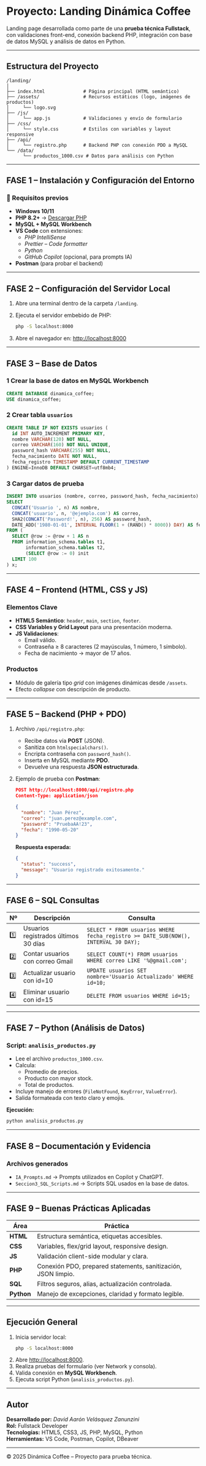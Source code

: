 # Proyecto: Landing Dinámica Coffee

Landing page desarrollada como parte de una **prueba técnica Fullstack**, con validaciones front-end, conexión backend PHP, integración con base de datos MySQL y análisis de datos en Python.

---

## Estructura del Proyecto

```
/landing/
│
├── index.html              # Página principal (HTML semántico)
├── /assets/                # Recursos estáticos (logo, imágenes de productos)
│     └── logo.svg
├── /js/
│     └── app.js            # Validaciones y envío de formulario
├── /css/
│     └── style.css         # Estilos con variables y layout responsive
├── /api/
│     └── registro.php      # Backend PHP con conexión PDO a MySQL
└── /data/
      └── productos_1000.csv # Datos para análisis con Python
```

---

## FASE 1 – Instalación y Configuración del Entorno

### 🔧 Requisitos previos
- **Windows 10/11**
- **PHP 8.2+** → [Descargar PHP](https://windows.php.net/download)
- **MySQL + MySQL Workbench**
- **VS Code** con extensiones:
  - *PHP IntelliSense*
  - *Prettier – Code formatter*
  - *Python*
  - *GitHub Copilot* (opcional, para prompts IA)
- **Postman** (para probar el backend)

---

## FASE 2 – Configuración del Servidor Local

1. Abre una terminal dentro de la carpeta `/landing`.
2. Ejecuta el servidor embebido de PHP:

   ```bash
   php -S localhost:8000
   ```

3. Abre el navegador en:
   [http://localhost:8000](http://localhost:8000)

---

## FASE 3 – Base de Datos

### 1️ Crear la base de datos en MySQL Workbench

```sql
CREATE DATABASE dinamica_coffee;
USE dinamica_coffee;
```

### 2️ Crear tabla `usuarios`

```sql
CREATE TABLE IF NOT EXISTS usuarios (
  id INT AUTO_INCREMENT PRIMARY KEY,
  nombre VARCHAR(120) NOT NULL,
  correo VARCHAR(160) NOT NULL UNIQUE,
  password_hash VARCHAR(255) NOT NULL,
  fecha_nacimiento DATE NOT NULL,
  fecha_registro TIMESTAMP DEFAULT CURRENT_TIMESTAMP
) ENGINE=InnoDB DEFAULT CHARSET=utf8mb4;
```

### 3️ Cargar datos de prueba
```sql
INSERT INTO usuarios (nombre, correo, password_hash, fecha_nacimiento)
SELECT
  CONCAT('Usuario ', n) AS nombre,
  CONCAT('usuario', n, '@ejemplo.com') AS correo,
  SHA2(CONCAT('Password!', n), 256) AS password_hash,
  DATE_ADD('1980-01-01', INTERVAL FLOOR(1 + (RAND() * 8000)) DAY) AS fecha_nacimiento
FROM (
  SELECT @row := @row + 1 AS n
  FROM information_schema.tables t1,
       information_schema.tables t2,
       (SELECT @row := 0) init
  LIMIT 100
) x;
```

---

## FASE 4 – Frontend (HTML, CSS y JS)

### Elementos Clave
- **HTML5 Semántico**: `header`, `main`, `section`, `footer`.
- **CSS Variables y Grid Layout** para una presentación moderna.
- **JS Validaciones**:
  - Email válido.
  - Contraseña ≥ 8 caracteres (2 mayúsculas, 1 número, 1 símbolo).
  - Fecha de nacimiento → mayor de 17 años.

### Productos
- Módulo de galería tipo *grid* con imágenes dinámicas desde `/assets`.
- Efecto *collapse* con descripción de producto.

---

## FASE 5 – Backend (PHP + PDO)

1. Archivo `/api/registro.php`:
   - Recibe datos vía **POST** (JSON).
   - Sanitiza con `htmlspecialchars()`.
   - Encripta contraseña con `password_hash()`.
   - Inserta en MySQL mediante **PDO**.
   - Devuelve una respuesta **JSON estructurada**.

2. Ejemplo de prueba con **Postman**:

   ```json
   POST http://localhost:8000/api/registro.php
   Content-Type: application/json

   {
     "nombre": "Juan Pérez",
     "correo": "juan.perez@example.com",
     "password": "PruebaAA!23",
     "fecha": "1990-05-20"
   }
   ```

   **Respuesta esperada:**
   ```json
   {
     "status": "success",
     "message": "Usuario registrado exitosamente."
   }
   ```

---

## FASE 6 – SQL Consultas

| Nº | Descripción | Consulta |
|----|--------------|-----------|
| 1️⃣ | Usuarios registrados últimos 30 días | `SELECT * FROM usuarios WHERE fecha_registro >= DATE_SUB(NOW(), INTERVAL 30 DAY);` |
| 2️⃣ | Contar usuarios con correo Gmail | `SELECT COUNT(*) FROM usuarios WHERE correo LIKE '%@gmail.com';` |
| 3️⃣ | Actualizar usuario con id=10 | `UPDATE usuarios SET nombre='Usuario Actualizado' WHERE id=10;` |
| 4️⃣ | Eliminar usuario con id=15 | `DELETE FROM usuarios WHERE id=15;` |

---

## FASE 7 – Python (Análisis de Datos)

### Script: `analisis_productos.py`
- Lee el archivo `productos_1000.csv`.
- Calcula:
  - Promedio de precios.
  - Producto con mayor stock.
  - Total de productos.
- Incluye manejo de errores (`FileNotFound`, `KeyError`, `ValueError`).
- Salida formateada con texto claro y emojis.

**Ejecución:**
```bash
python analisis_productos.py
```

---

## FASE 8 – Documentación y Evidencia

### Archivos generados
- `IA_Prompts.md` → Prompts utilizados en Copilot y ChatGPT.  
- `Seccion3_SQL_Scripts.md` → Scripts SQL usados en la base de datos.

---

## FASE 9 – Buenas Prácticas Aplicadas

| Área | Práctica |
|------|-----------|
| **HTML** | Estructura semántica, etiquetas accesibles. |
| **CSS** | Variables, flex/grid layout, responsive design. |
| **JS** | Validación client-side modular y clara. |
| **PHP** | Conexión PDO, prepared statements, sanitización, JSON limpio. |
| **SQL** | Filtros seguros, alias, actualización controlada. |
| **Python** | Manejo de excepciones, claridad y formato legible. |

---

## Ejecución General

1. Inicia servidor local:  
   ```bash
   php -S localhost:8000
   ```
2. Abre [http://localhost:8000](http://localhost:8000).
3. Realiza pruebas del formulario (ver Network y consola).
4. Valida conexión en **MySQL Workbench**.
5. Ejecuta script Python (`analisis_productos.py`).

---

## Autor
**Desarrollado por:** *David Aarón Velásquez Zanunzini*  
**Rol:** Fullstack Developer  
**Tecnologías:** HTML5, CSS3, JS, PHP, MySQL, Python  
**Herramientas:** VS Code, Postman, Copilot, DBeaver

---

© 2025 Dinámica Coffee – Proyecto para  prueba técnica.
